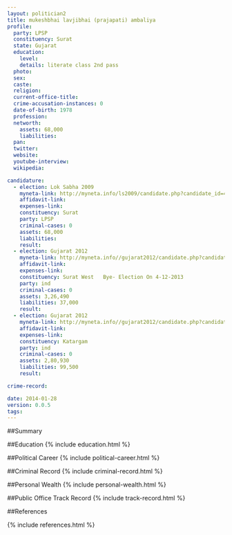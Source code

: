 ```yaml
---
layout: politician2
title: mukeshbhai lavjibhai (prajapati) ambaliya
profile: 
  party: LPSP
  constituency: Surat
  state: Gujarat
  education: 
    level: 
    details: literate class 2nd pass
  photo: 
  sex: 
  caste: 
  religion: 
  current-office-title: 
  crime-accusation-instances: 0
  date-of-birth: 1978
  profession: 
  networth: 
    assets: 68,000
    liabilities: 
  pan: 
  twitter: 
  website: 
  youtube-interview: 
  wikipedia: 

candidature: 
  - election: Lok Sabha 2009
    myneta-link: http://myneta.info/ls2009/candidate.php?candidate_id=4525
    affidavit-link: 
    expenses-link: 
    constituency: Surat 
    party: LPSP
    criminal-cases: 0
    assets: 68,000
    liabilities: 
    result:  
  - election: Gujarat 2012
    myneta-link: http://myneta.info//gujarat2012/candidate.php?candidate_id=2415
    affidavit-link: 
    expenses-link: 
    constituency: Surat West   Bye- Election On 4-12-2013 
    party: ind
    criminal-cases: 0
    assets: 3,26,490
    liabilities: 37,000
    result:  
  - election: Gujarat 2012
    myneta-link: http://myneta.info//gujarat2012/candidate.php?candidate_id=296
    affidavit-link: 
    expenses-link: 
    constituency: Katargam 
    party: ind
    criminal-cases: 0
    assets: 2,80,930
    liabilities: 99,500
    result:  

crime-record: 

date: 2014-01-28
version: 0.0.5
tags: 
---
```

##Summary


##Education
{% include education.html %}


##Political Career
{% include political-career.html %}


##Criminal Record
{% include criminal-record.html %}


##Personal Wealth
{% include personal-wealth.html %}


##Public Office Track Record
{% include track-record.html %}


##References


{% include references.html %}